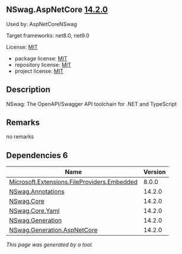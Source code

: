 NSwag.AspNetCore [14.2.0](https://www.nuget.org/packages/NSwag.AspNetCore/14.2.0)
--------------------

Used by: AspNetCoreNSwag

Target frameworks: net8.0, net9.0

License: [MIT](../../../../licenses/mit) 

- package license: [MIT](https://licenses.nuget.org/MIT) 
- repository license: [MIT](https://github.com/RicoSuter/NSwag.git) 
- project license: [MIT](https://github.com/RicoSuter/NSwag) 

Description
-----------
NSwag: The OpenAPI/Swagger API toolchain for .NET and TypeScript

Remarks
-----------
no remarks


Dependencies 6
-----------

|Name|Version|
|----------|:----|
|[Microsoft.Extensions.FileProviders.Embedded](../../../../packages/nuget.org/microsoft.extensions.fileproviders.embedded/8.0.0)|8.0.0|
|[NSwag.Annotations](../../../../packages/nuget.org/nswag.annotations/14.2.0)|14.2.0|
|[NSwag.Core](../../../../packages/nuget.org/nswag.core/14.2.0)|14.2.0|
|[NSwag.Core.Yaml](../../../../packages/nuget.org/nswag.core.yaml/14.2.0)|14.2.0|
|[NSwag.Generation](../../../../packages/nuget.org/nswag.generation/14.2.0)|14.2.0|
|[NSwag.Generation.AspNetCore](../../../../packages/nuget.org/nswag.generation.aspnetcore/14.2.0)|14.2.0|

*This page was generated by a tool.*